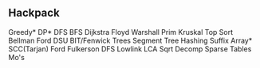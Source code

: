 ## Hackpack

Greedy*
DP*
DFS
BFS
Dijkstra
Floyd Warshall
Prim
Kruskal
Top Sort
Bellman Ford
DSU
BIT/Fenwick Trees
Segment Tree
Hashing
Suffix Array*
SCC(Tarjan)
Ford Fulkerson
DFS Lowlink
LCA
Sqrt Decomp
Sparse Tables
Mo's
